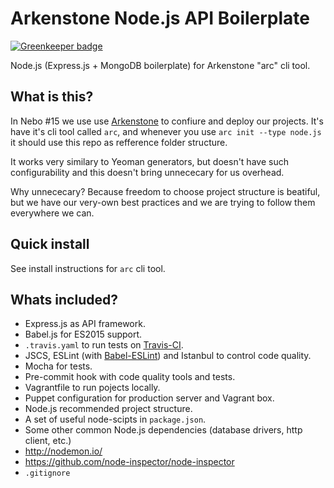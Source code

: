 # Arkenstone Node.js API Boilerplate

[![Greenkeeper badge](https://badges.greenkeeper.io/Nebo15/arc-boilerplates-api-node.svg)](https://greenkeeper.io/)

Node.js (Express.js + MongoDB boilerplate) for Arkenstone "arc" cli tool.

## What is this?

In Nebo #15 we use use [Arkenstone](https://github.com/Nebo15/arkenstone.api) to confiure and deploy our projects. It's have it's cli tool called ```arc```, and whenever you use ```arc init --type node.js``` it should use this repo as refference folder structure.

It works very similary to Yeoman generators, but doesn't have such configurability and this doesn't bring unnececary for us overhead.

Why unnececary? Because freedom to choose project structure is beatiful, but we have our very-own best practices and we are trying to follow them everywhere we can.

## Quick install

See install instructions for ```arc``` cli tool.

## Whats included?

- Express.js as API framework.
- Babel.js for ES2015 support.
- ```.travis.yaml``` to run tests on [Travis-CI](https://travis-ci.org/).
- JSCS, ESLint (with [Babel-ESLint](https://github.com/babel/babel-eslint)) and Istanbul to control code quality.
- Mocha for tests.
- Pre-commit hook with code quality tools and tests.
- Vagrantfile to run pojects locally.
- Puppet configuration for production server and Vagrant box.
- Node.js recommended project structure.
- A set of useful node-scipts in ```package.json```.
- Some other common Node.js dependencies (database drivers, http client, etc.)
- http://nodemon.io/
- https://github.com/node-inspector/node-inspector
- ```.gitignore```
